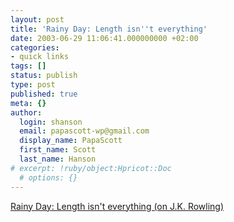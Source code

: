 ```yaml
---
layout: post
title: 'Rainy Day: Length isn''t everything'
date: 2003-06-29 11:06:41.000000000 +02:00
categories:
- quick links
tags: []
status: publish
type: post
published: true
meta: {}
author:
  login: shanson
  email: papascott-wp@gmail.com
  display_name: PapaScott
  first_name: Scott
  last_name: Hanson
# excerpt: !ruby/object:Hpricot::Doc
  # options: {}
---
```

<p><a title="But Rowling is a Scheherazade, not a Salinger or a Hemingway. You want her to be long. " href="http://www.eamonn.com/archives/000497.html">Rainy Day: Length isn't everything (on J.K. Rowling)</a></p>
